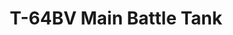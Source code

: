 ---
layout: product
title: "T-64BV Main Battle Tank"
price: "1800" 
desc: "Maketa"
img_path: "/assets/img/UA72023.jpg"
brand: "N/A"
available: false
special_offer: false
new: false
soon: false
cat: "010000"
subcat: "013300"
subsubcat: "0N/A"
sifra: "UA72023"
---
